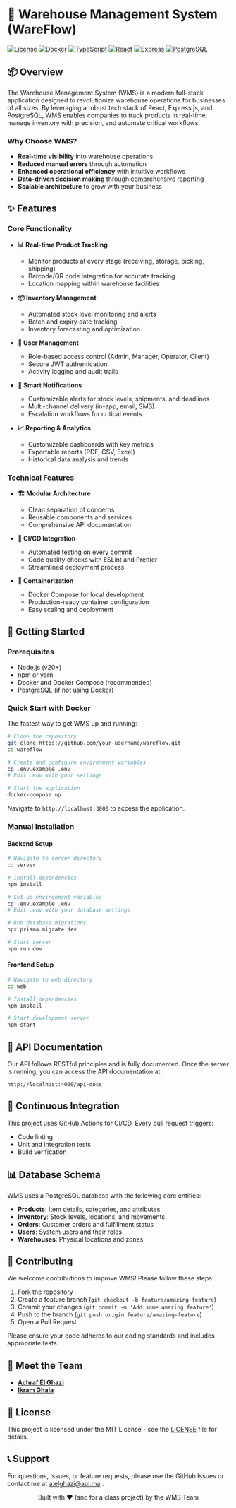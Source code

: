 # 🏢 Warehouse Management System (WareFlow)

[![License](https://img.shields.io/badge/license-MIT-blue.svg)](LICENSE)
[![Docker](https://img.shields.io/badge/docker-ready-brightgreen.svg)](https://www.docker.com/)
[![TypeScript](https://img.shields.io/badge/TypeScript-5.0-blue)](https://www.typescriptlang.org/)
[![React](https://img.shields.io/badge/React-18.0-blue)](https://reactjs.org/)
[![Express](https://img.shields.io/badge/Express-4.18-green)](https://expressjs.com/)
[![PostgreSQL](https://img.shields.io/badge/PostgreSQL-17-blue)](https://www.postgresql.org/)

## 📦 Overview

The Warehouse Management System (WMS) is a modern full-stack application designed to revolutionize warehouse operations for businesses of all sizes. By leveraging a robust tech stack of React, Express.js, and PostgreSQL, WMS enables companies to track products in real-time, manage inventory with precision, and automate critical workflows.


### Why Choose WMS?

- **Real-time visibility** into warehouse operations
- **Reduced manual errors** through automation
- **Enhanced operational efficiency** with intuitive workflows
- **Data-driven decision making** through comprehensive reporting
- **Scalable architecture** to grow with your business

## ✨ Features

### Core Functionality

- **📊 Real-time Product Tracking**
  - Monitor products at every stage (receiving, storage, picking, shipping)
  - Barcode/QR code integration for accurate tracking
  - Location mapping within warehouse facilities

- **📦 Inventory Management**
  - Automated stock level monitoring and alerts
  - Batch and expiry date tracking
  - Inventory forecasting and optimization

- **👤 User Management**
  - Role-based access control (Admin, Manager, Operator, Client)
  - Secure JWT authentication
  - Activity logging and audit trails

- **🔔 Smart Notifications**
  - Customizable alerts for stock levels, shipments, and deadlines
  - Multi-channel delivery (in-app, email, SMS)
  - Escalation workflows for critical events

- **📈 Reporting & Analytics**
  - Customizable dashboards with key metrics
  - Exportable reports (PDF, CSV, Excel)
  - Historical data analysis and trends

### Technical Features

- **🏗️ Modular Architecture**
  - Clean separation of concerns
  - Reusable components and services
  - Comprehensive API documentation

- **🔄 CI/CD Integration**
  - Automated testing on every commit
  - Code quality checks with ESLint and Prettier
  - Streamlined deployment process

- **🐳 Containerization**
  - Docker Compose for local development
  - Production-ready container configuration
  - Easy scaling and deployment

## 🚀 Getting Started

### Prerequisites

- Node.js (v20+)
- npm or yarn
- Docker and Docker Compose (recommended)
- PostgreSQL (if not using Docker)

### Quick Start with Docker

The fastest way to get WMS up and running:

```bash
# Clone the repository
git clone https://github.com/your-username/wareflow.git
cd wareflow

# Create and configure environment variables
cp .env.example .env
# Edit .env with your settings

# Start the application
docker-compose up
```

Navigate to `http://localhost:3000` to access the application.

### Manual Installation

#### Backend Setup

```bash
# Navigate to server directory
cd server

# Install dependencies
npm install

# Set up environment variables
cp .env.example .env
# Edit .env with your database settings

# Run database migrations
npx prisma migrate dev

# Start server
npm run dev
```

#### Frontend Setup

```bash
# Navigate to web directory
cd web

# Install dependencies
npm install

# Start development server
npm start
```

## 📝 API Documentation

Our API follows RESTful principles and is fully documented. Once the server is running, you can access the API documentation at:

```
http://localhost:4000/api-docs
```

## 🔄 Continuous Integration

This project uses GitHub Actions for CI/CD. Every pull request triggers:

- Code linting
- Unit and integration tests
- Build verification

## 📊 Database Schema

WMS uses a PostgreSQL database with the following core entities:

- **Products**: Item details, categories, and attributes
- **Inventory**: Stock levels, locations, and movements
- **Orders**: Customer orders and fulfillment status
- **Users**: System users and their roles
- **Warehouses**: Physical locations and zones

## 🤝 Contributing

We welcome contributions to improve WMS! Please follow these steps:

1. Fork the repository
2. Create a feature branch (`git checkout -b feature/amazing-feature`)
3. Commit your changes (`git commit -m 'Add some amazing feature'`)
4. Push to the branch (`git push origin feature/amazing-feature`)
5. Open a Pull Request

Please ensure your code adheres to our coding standards and includes appropriate tests.

## 👥 Meet the Team

- **[Achraf El Ghazi](https://github.com/achrafelghazi)**
- **[Ikram Ghala](https://github.com/ikram062)**

## 📄 License

This project is licensed under the MIT License - see the [LICENSE](LICENSE) file for details.

## 📞 Support

For questions, issues, or feature requests, please use the GitHub Issues or contact me at a.elghazi@aui.ma .

<p align="center">
  Built with ❤️ (and for a class project) by the WMS Team
</p>
